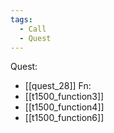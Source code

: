 ```yaml
---
tags:
  - Call
  - Quest
---
```

Quest:
- [[quest_28]]
Fn:
- [[t1500_function3]]
- [[t1500_function4]]
- [[t1500_function6]]
